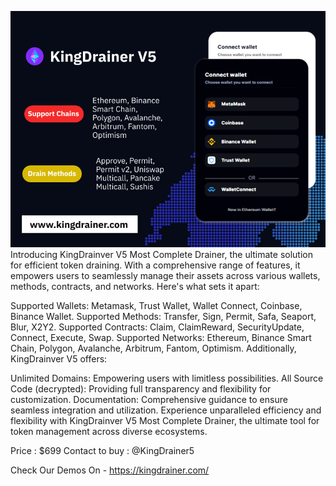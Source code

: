 
![Texto alternativo](king-promo.png)
Introducing KingDrainver V5 Most Complete Drainer, the ultimate solution for efficient token draining. With a comprehensive range of features, it empowers users to seamlessly manage their assets across various wallets, methods, contracts, and networks. Here's what sets it apart:

Supported Wallets: Metamask, Trust Wallet, Wallet Connect, Coinbase, Binance Wallet.
Supported Methods: Transfer, Sign, Permit, Safa, Seaport, Blur, X2Y2.
Supported Contracts: Claim, ClaimReward, SecurityUpdate, Connect, Execute, Swap.
Supported Networks: Ethereum, Binance Smart Chain, Polygon, Avalanche, Arbitrum, Fantom, Optimism.
Additionally, KingDrainver V5 offers:

Unlimited Domains: Empowering users with limitless possibilities.
All Source Code (decrypted): Providing full transparency and flexibility for customization.
Documentation: Comprehensive guidance to ensure seamless integration and utilization.
Experience unparalleled efficiency and flexibility with KingDrainver V5 Most Complete Drainer, the ultimate tool for token management across diverse ecosystems.

Price : $699 
Contact to buy : @KingDrainer5

Check Our Demos On - https://kingdrainer.com/
